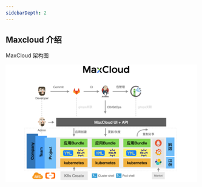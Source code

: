 ```yaml
---
sidebarDepth: 2
---
```

## Maxcloud 介绍

MaxCloud 架构图

![image-20220301163218252](../images/architecture.png)
